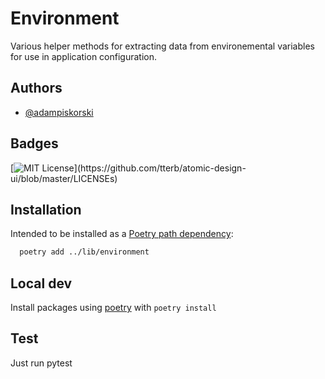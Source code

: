 # Environment

Various helper methods for extracting data from environemental variables for use in application configuration.
## Authors

- [@adampiskorski](https://github.com/adampiskorski)


## Badges

[![MIT License](https://img.shields.io/apm/l/atomic-design-ui.svg?)](https://github.com/tterb/atomic-design-ui/blob/master/LICENSEs)

## Installation

Intended to be installed as a [Poetry path dependency](https://python-poetry.org/docs/cli/#add):

```bash
  poetry add ../lib/environment
```

## Local dev

Install packages using [poetry](https://python-poetry.org/) with `poetry install`

## Test

Just run pytest

